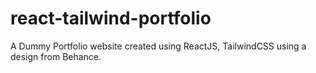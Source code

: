 # react-tailwind-portfolio
A Dummy Portfolio website created using ReactJS, TailwindCSS using a design from Behance.
